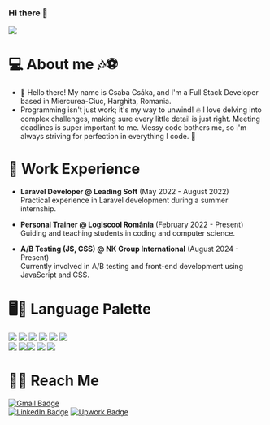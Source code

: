 ### Hi there 👋
![](https://komarev.com/ghpvc/?username=Csakacsaba&color=green)

# 💻 About me 🎶⚽
  - 👋 Hello there! My name is Csaba Csáka, and I'm a Full Stack Developer based in Miercurea-Ciuc, Harghita, Romania.
  - Programming isn't just work; it's my way to unwind! 🔥 I love delving into complex challenges, making sure every little detail is just right. Meeting deadlines is super important to me. Messy code bothers me, so I'm always striving for perfection in everything I code. 💯

# 💼 Work Experience
  - **Laravel Developer @ Leading Soft** (May 2022 - August 2022)  
    Practical experience in Laravel development during a summer internship.
  
  - **Personal Trainer @ Logiscool România** (February 2022 - Present)  
    Guiding and teaching students in coding and computer science.
  
  - **A/B Testing (JS, CSS) @ NK Group International** (August 2024 - Present)  
    Currently involved in A/B testing and front-end development using JavaScript and CSS.

# 🖥️🎨 Language Palette
  ![](https://img.shields.io/badge/PHP-grey?logo=php)  ![](https://img.shields.io/badge/Laravel-grey?logo=laravel)  ![](https://img.shields.io/badge/Javascript-grey?logo=javascript)  ![](https://img.shields.io/badge/HTML5-grey?logo=HTML5)  ![](https://img.shields.io/badge/CSS3-grey?logo=CSS3)  ![](https://img.shields.io/badge/MySql-grey?logo=mysql)  
  ![](https://img.shields.io/badge/PhpStorm-grey)  ![](https://img.shields.io/badge/VSCode-grey?logo=visualstudiocode)![](https://img.shields.io/badge/Python-grey?logo=python)  ![](https://img.shields.io/badge/PyCharm-grey?logo=pycharm)  ![](https://img.shields.io/badge/Java-grey?logo=java)

# 🤜🤛 Reach Me
  [![Gmail Badge](https://img.shields.io/badge/-Gmail-c14438?style=flat-square&logo=Gmail&logoColor=white)](mailto:csakacsaba2@gmail.com)  
  [![LinkedIn Badge](https://img.shields.io/badge/-LinkedIn-blue?style=flat-square&logo=LinkedIn&logoColor=white)](https://www.linkedin.com/in/csaba-cs%C3%A1ka-40027029b/)
  [![Upwork Badge](https://img.shields.io/badge/Upwork-darkgreen?style=flat-square&logo=Upwork&logoColor=white)](https://www.upwork.com/freelancers/~01b159574ba04a093a)

